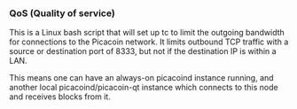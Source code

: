 ### QoS (Quality of service) ###

This is a Linux bash script that will set up tc to limit the outgoing bandwidth for connections to the Picacoin network. It limits outbound TCP traffic with a source or destination port of 8333, but not if the destination IP is within a LAN.

This means one can have an always-on picacoind instance running, and another local picacoind/picacoin-qt instance which connects to this node and receives blocks from it.
